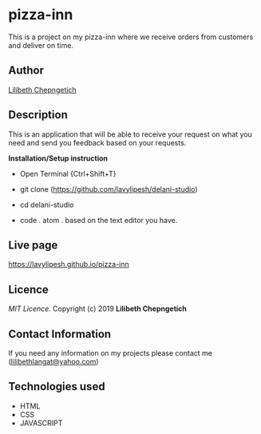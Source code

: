 # pizza-inn
This is a project on my pizza-inn where we receive orders from customers and deliver on time.


## Author

[Lilibeth Chepngetich]()

## Description

This is an application that will be able to receive your request on what you need and send you feedback based on your requests.

**Installation/Setup instruction**

* Open Terminal {Ctrl+Shift+T}

* git clone (https://github.com/lavylipesh/delani-studio)


* cd delani-studio

* code . atom . based on the text editor you have.
## Live page
https://lavylipesh.github.io/pizza-inn

## Licence
*MIT Licence.*
Copyright (c) 2019 **Lilibeth Chepngetich**

## Contact Information
If you need any information on my projects please contact me  (lilibethlangat@yahoo.com)

## Technologies used
* HTML
* CSS
* JAVASCRIPT 

